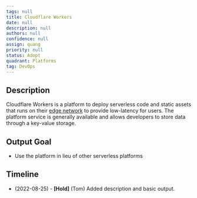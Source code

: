```yaml
---
tags: null
title: Cloudflare Workers
date: null
description: null
authors: null
confidence: null
assign: quang
priority: null
status: Adopt
quadrant: Platforms
tag: DevOps
---
```


## Description
Cloudflare Workers is a platform to deploy serverless code and static assets that runs on their [edge network](https://www.cloudflare.com/network/) to provide low-latency for users. The platform service is generally available and allows developers to store data through a key-value storage.

## Output Goal
* Use the platform in lieu of other serverless platforms

## Timeline
* (2022-08-25) - **[Hold]** (Tom) Added description and basic output.